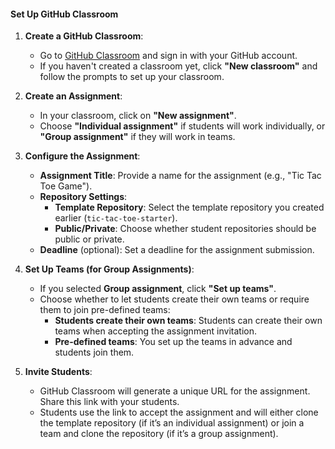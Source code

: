 #### **Set Up GitHub Classroom**

1. **Create a GitHub Classroom**:

   - Go to [GitHub Classroom](https://classroom.github.com/) and sign in with your GitHub account.
   - If you haven't created a classroom yet, click **"New classroom"** and follow the prompts to set up your classroom.

2. **Create an Assignment**:

   - In your classroom, click on **"New assignment"**.
   - Choose **"Individual assignment"** if students will work individually, or **"Group assignment"** if they will work in teams.

3. **Configure the Assignment**:

   - **Assignment Title**: Provide a name for the assignment (e.g., "Tic Tac Toe Game").
   - **Repository Settings**:
     - **Template Repository**: Select the template repository you created earlier (`tic-tac-toe-starter`).
     - **Public/Private**: Choose whether student repositories should be public or private.
   - **Deadline** (optional): Set a deadline for the assignment submission.

4. **Set Up Teams (for Group Assignments)**:

   - If you selected **Group assignment**, click **"Set up teams"**.
   - Choose whether to let students create their own teams or require them to join pre-defined teams:
     - **Students create their own teams**: Students can create their own teams when accepting the assignment invitation.
     - **Pre-defined teams**: You set up the teams in advance and students join them.

5. **Invite Students**:
   - GitHub Classroom will generate a unique URL for the assignment. Share this link with your students.
   - Students use the link to accept the assignment and will either clone the template repository (if it’s an individual assignment) or join a team and clone the repository (if it’s a group assignment).
